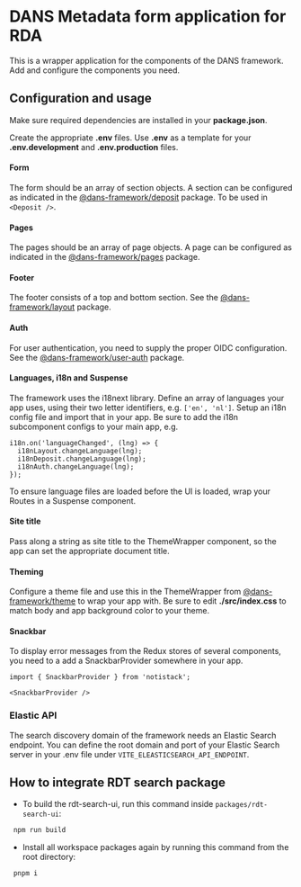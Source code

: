 # DANS Metadata form application for RDA
This is a wrapper application for the components of the DANS framework. Add and configure the components you need.

## Configuration and usage
Make sure required dependencies are installed in your **package.json**.

Create the appropriate **.env** files. Use **.env** as a template for your **.env.development** and **.env.production** files.

#### Form
The form should be an array of section objects. A section can be configured as indicated in the [@dans-framework/deposit](/packages/deposit/README.md) package. To be used in `<Deposit />`.

#### Pages
The pages should be an array of page objects. A page can be configured as indicated in the [@dans-framework/pages](/packages/pages/README.md) package.

#### Footer
The footer consists of a top and bottom section. See the [@dans-framework/layout](/packages/layout/README.md) package.

#### Auth
For user authentication, you need to supply the proper OIDC configuration. See the [@dans-framework/user-auth](/packages/auth/README.md) package.

#### Languages, i18n and Suspense
The framework uses the i18next library. Define an array of languages your app uses, using their two letter identifiers, e.g. `['en', 'nl']`. Setup an i18n config file and import that in your app. Be sure to add the i18n subcomponent configs to your main app, e.g.

    i18n.on('languageChanged', (lng) => {
      i18nLayout.changeLanguage(lng);
      i18nDeposit.changeLanguage(lng);
      i18nAuth.changeLanguage(lng);
    });

To ensure language files are loaded before the UI is loaded, wrap your Routes in a Suspense component.

#### Site title
Pass along a string as site title to the ThemeWrapper component, so the app can set the appropriate document title.

#### Theming
Configure a theme file and use this in the ThemeWrapper from [@dans-framework/theme](/packages/theme/README.md) to wrap your app with. Be sure to edit **./src/index.css** to match body and app background color to your theme.

#### Snackbar
To display error messages from the Redux stores of several components, you need to a add a SnackbarProvider somewhere in your app.

    import { SnackbarProvider } from 'notistack';

    <SnackbarProvider />

### Elastic API
The search discovery domain of the framework needs an Elastic Search endpoint. You can define the root domain and port of your Elastic Search server in your .env file under `VITE_ELEASTICSEARCH_API_ENDPOINT`.

## How to integrate RDT search package
- To build the rdt-search-ui, run this command inside `packages/rdt-search-ui`:
```bash
 npm run build
```
- Install all workspace packages again by running this command from the root directory:
```bash
 pnpm i
```